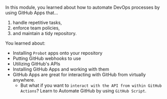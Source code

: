 In this module, you learned about how to automate DevOps processes by using GitHub Apps that...
1. handle repetitive tasks,
1. enforce team policies,
1. and maintain a tidy repository.

You learned about:
- Installing `Probot` apps onto your repository
- Putting GitHub webhooks to use
- Utilizing GitHub's APIs
- Installing GitHub Apps and working with them
- GitHub Apps are great for interacting with GitHub from virtually anywhere.
    - But what if you want to `interact with the API from within GitHub Actions`?
        Learn to Automate GitHub by using `GitHub Script`.
